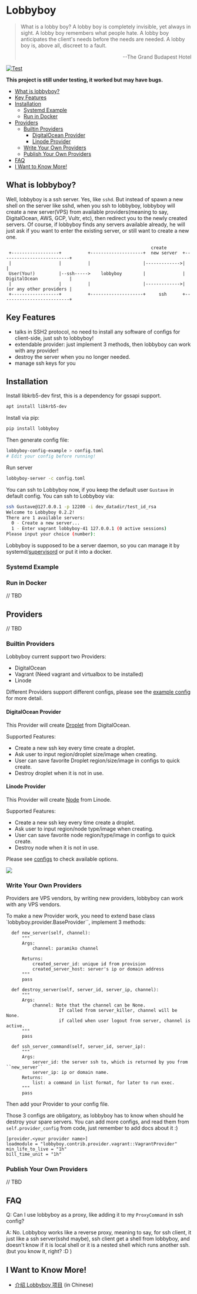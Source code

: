 # Lobbyboy

> What is a lobby boy? A lobby boy is completely invisible, yet always in sight.
> A lobby boy remembers what people hate. A lobby boy anticipates the client's
> needs before the needs are needed. A lobby boy is, above all, discreet to a
> fault.
>
> <p align='right'>--The Grand Budapest Hotel</p>

[![Test](https://github.com/laixintao/lobbyboy/actions/workflows/unittest.yaml/badge.svg)](https://github.com/laixintao/lobbyboy/actions/workflows/unittest.yaml)

**This project is still under testing, it worked but may have bugs.**

<!-- vim-markdown-toc GFM -->

* [What is lobbyboy?](#what-is-lobbyboy)
* [Key Features](#key-features)
* [Installation](#installation)
  * [Systemd Example](#systemd-example)
  * [Run in Docker](#run-in-docker)
* [Providers](#providers)
  * [Builtin Providers](#builtin-providers)
    * [DigitalOcean Provider](#digitalocean-provider)
    * [Linode Provider](#linode-provider)
  * [Write Your Own Providers](#write-your-own-providers)
  * [Publish Your Own Providers](#publish-your-own-providers)
* [FAQ](#faq)
* [I Want to Know More!](#i-want-to-know-more)

<!-- vim-markdown-toc -->

## What is lobbyboy?

Well, lobbyboy is a ssh server. Yes, like `sshd`. But instead of spawn a new
shell on the server like sshd, when you ssh to lobbyboy, lobbyboy will create a
new server(VPS) from available providers(meaning to say, DigitalOcean, AWS, GCP,
Vultr, etc), then redirect you to the newly created servers. Of course, if
lobbyboy finds any servers available already, he will just ask if you want to
enter the existing server, or still want to create a new one.

```
                                                       create
 +------------------+          +--------------------+  new server  +--------------------------+
 |                  |          |                    |------------->|                          |
 User(You!)         |--ssh----->    lobbyboy        |              |  DigitalOcean            |
 |                  |          |                    |------------->|  (or any other providers |
 +------------------+          +--------------------+     ssh      +--------------------------+
```

## Key Features

- talks in SSH2 protocol, no need to install any software of configs for
  client-side, just ssh to lobbyboy!
- extendable provider: just implement 3 methods, then lobbyboy can work with any
  provider!
- destroy the server when you no longer needed.
- manage ssh keys for you

## Installation

Install libkrb5-dev first, this is a dependency for gssapi support.

```bash
apt install libkrb5-dev
```

Install via pip:

```bash
pip install lobbyboy
```

Then generate config file:

```bash
lobbyboy-config-example > config.toml
# Edit your config before running!
```

Run server

```bash
lobbyboy-server -c config.toml
```

You can ssh to Lobbyboy now, if you keep the default user `Gustave` in default
config. You can ssh to Lobbyboy via:

```bash
ssh Gustave@127.0.0.1 -p 12200 -i dev_datadir/test_id_rsa
Welcome to Lobbyboy 0.2.2!
There are 1 available servers:
  0 - Create a new server...
  1 - Enter vagrant lobbyboy-41 127.0.0.1 (0 active sessions)
Please input your choice (number):
```

Lobbyboy is supposed to be a server daemon, so you can manage it by
systemd/[supervisord](http://supervisord.org/) or put it into a docker.

### Systemd Example

### Run in Docker

// TBD

## Providers

// TBD

### Builtin Providers

Lobbyboy current support two Providers:

- DigitalOcean
- Vagrant (Need vagrant and virtualbox to be installed)
- Linode

Different Providers support different configs, please see the
[example config](https://github.com/laixintao/lobbyboy/blob/main/lobbyboy/conf/lobbyboy_config.toml)
for more detail.

#### DigitalOcean Provider

This Provider will create [Droplet](https://docs.digitalocean.com/products/droplets/) from DigitalOcean.

Supported Features:

- Create a new ssh key every time create a droplet.
- Ask user to input region/droplet size/image when creating.
- User can save favorite Droplet region/size/image in configs to quick create.
- Destroy droplet when it is not in use.

#### Linode Provider

This Provider will create [Node](https://www.linode.com/docs/products/compute/) from Linode.

Supported Features:

- Create a new ssh key every time create a droplet.
- Ask user to input region/node type/image when creating.
- User can save favorite node region/type/image in configs to quick create.
- Destroy node when it is not in use.

Please see
[configs](https://github.com/laixintao/lobbyboy/blob/main/lobbyboy/conf/lobbyboy_config.toml)
to check available options.

![](./docs/images/do-preview.png)

### Write Your Own Providers

Providers are VPS vendors, by writing new providers, lobbyboy can work with any
VPS vendors.

To make a new Provider work, you need to extend base class
`lobbyboy.provider.BaseProvider``, implement 3 methods:

```
  def new_server(self, channel):
      """
      Args:
          channel: paramiko channel

      Returns:
          created_server_id: unique id from provision
          created_server_host: server's ip or domain address
      """
      pass

  def destroy_server(self, server_id, server_ip, channel):
      """
      Args:
          channel: Note that the channel can be None.
                    If called from server_killer, channel will be None.
                    if called when user logout from server, channel is active.
      """
      pass

  def ssh_server_command(self, server_id, server_ip):
      """
      Args:
          server_id: the server ssh to, which is returned by you from ``new_server``
          server_ip: ip or domain name.
      Returns:
          list: a command in list format, for later to run exec.
      """
      pass
```

Then add your Provider to your config file.

Those 3 configs are obligatory, as lobbyboy has to know when should he destroy
your spare servers. You can add more configs, and read them from
`self.provider_config` from code, just remember to add docs about it :)

```
[provider.<your provider name>]
loadmodule = "lobbyboy.contrib.provider.vagrant::VagrantProvider"
min_life_to_live = "1h"
bill_time_unit = "1h"
```

### Publish Your Own Providers

// TBD

## FAQ

Q: Can I use lobbyboy as a proxy, like adding it to my `ProxyCommand` in ssh
config?

A: No. Lobbyboy works like a reverse proxy, meaning to say, for ssh client, it
just like a ssh server(sshd maybe), ssh client get a shell from lobbyboy, and
doesn't know if it is local shell or it is a nested shell which runs another
ssh. (but you know it, right? :D )

## I Want to Know More!

- [介绍 Lobbyboy 项目](https://www.kawabangga.com/posts/4576) (in Chinese)
